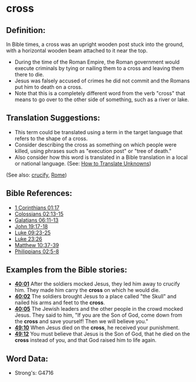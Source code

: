 # cross #

## Definition: ##

In Bible times, a cross was an upright wooden post stuck into the ground, with a horizontal wooden beam attached to it near the top.

* During the time of the Roman Empire, the Roman government would execute criminals by tying or nailing them to a cross and leaving them there to die.
* Jesus was falsely accused of crimes he did not commit and the Romans put him to death on a cross.
* Note that this is a completely different word from the verb "cross" that means to go over to the other side of something, such as a river or lake.

## Translation Suggestions: ##

* This term could be translated using a term in the target language that refers to the shape of a cross.
* Consider describing the cross as something on which people were killed, using phrases such as "execution post" or "tree of death."
* Also consider how this word is translated in a Bible translation in a local or national language. (See: [How to Translate Unknowns](rc://en/ta/man/translate/translate-unknown))

(See also: [crucify](../kt/crucify.md), [Rome](../other/rome.md))

## Bible References: ##

* [1 Corinthians 01:17](rc://en/tn/help/1co/01/17)
* [Colossians 02:13-15](rc://en/tn/help/col/02/13)
* [Galatians 06:11-13](rc://en/tn/help/gal/06/11)
* [John 19:17-18](rc://en/tn/help/jhn/19/17)
* [Luke 09:23-25](rc://en/tn/help/luk/09/23)
* [Luke 23:26](rc://en/tn/help/luk/23/26)
* [Matthew 10:37-39](rc://en/tn/help/mat/10/37)
* [Philippians 02:5-8](rc://en/tn/help/php/02/05)

## Examples from the Bible stories: ##

* __[40:01](rc://en/tn/help/obs/40/01)__ After the soldiers mocked Jesus, they led him away to crucify him. They made him carry the __cross__  on which he would die.
* __[40:02](rc://en/tn/help/obs/40/02)__ The soldiers brought Jesus to a place called "the Skull" and nailed his arms and feet to the __cross__.
* __[40:05](rc://en/tn/help/obs/40/05)__ The Jewish leaders and the other people in the crowd mocked Jesus. They said to him, "If you are the Son of God, come down from the __cross__  and save yourself! Then we will believe you."
* __[49:10](rc://en/tn/help/obs/49/10)__ When Jesus died on the __cross__, he received your punishment.
* __[49:12](rc://en/tn/help/obs/49/12)__ You must believe that Jesus is the Son of God, that he died on the __cross__  instead of you, and that God raised him to life again.

## Word Data: ##

* Strong's: G4716

